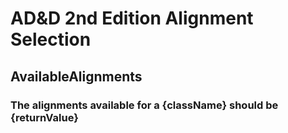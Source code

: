 # AD&D 2nd Edition Alignment Selection

## AvailableAlignments
### The alignments available for a {className} should be {returnValue}